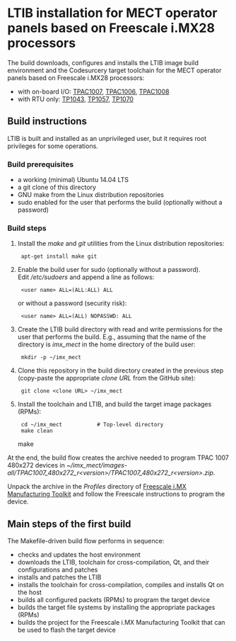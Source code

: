# LTIB installation for MECT operator panels based on Freescale i.MX28 processors

The build downloads, configures and installs the LTIB image build environment and the Codesurcery target toolchain for the MECT operator panels based on Freescale i.MX28 processors:

- with on-board I/O:
[TPAC1007](http://www.mect.it/en/products/control-and-automation/operator-panels-with-plcpac/tpac1007/),
[TPAC1006](http://www.mect.it/en/products/control-and-automation/operator-panels-with-plcpac/tpac1006/),
[TPAC1008](http://www.mect.it/en/products/control-and-automation/operator-panels-with-plcpac/tpac1008/)
- with RTU only:
[TP1043](http://www.mect.it/en/products/control-and-automation/operator-panels/tp1043/),
[TP1057](http://www.mect.it/en/products/control-and-automation/operator-panels/tp1057/),
[TP1070](http://www.mect.it/en/products/control-and-automation/operator-panels/tp1070/)

## Build instructions

LTIB is built and installed as an unprivileged user, but it requires root privileges for some operations.

### Build prerequisites

- a working (minimal) Ubuntu 14.04 LTS
- a git clone of this directory
- GNU make from the Linux distribution repositories
- sudo enabled for the user that performs the build (optionally without a password)

### Build steps

1. Install the *make* and *git* utilities from the Linux distribution repositories:

        apt-get install make git

1. Enable the build user for sudo (optionally without a password).  
   Edit */etc/sudoers* and append a line as follows:

        <user name> ALL=(ALL:ALL) ALL

   or without a password (security risk):

        <user name> ALL=(ALL) NOPASSWD: ALL

1. Create the LTIB build directory with read and write permissions for the user that performs the build. E.g., assuming that the name of the directory is *imx_mect* in the home directory of the build user:

        mkdir -p ~/imx_mect

1. Clone this repository in the build directory created in the previous step (copy-paste the appropriate *clone URL* from the GitHub site):

        git clone <clone URL> ~/imx_mect

1. Install the toolchain and LTIB, and build the target image packages (RPMs):

        cd ~/imx_mect           # Top-level directory
        make clean
	make

At the end, the build flow creates the archive needed to program TPAC 1007 480x272 devices in *~/imx_mect/images-all/TPAC1007_480x272_r\<version\>/TPAC1007_480x272_r\<version\>.zip*.

Unpack the archive in the *Profiles* directory of [Freescale i.MX Manufacturing Toolkit](https://www.freescale.com/webapp/sps/download/license.jsp?colCode=IMX_MFG_TOOL) and follow the Freescale instructions to program the device.

## Main steps of the first build

The Makefile-driven build flow performs in sequence:

- checks and updates the host environment
- downloads the LTIB, toolchain for cross-compilation, Qt, and their configurations and patches
- installs and patches the LTIB
- installs the toolchain for cross-compilation, compiles and installs Qt on the host
- builds all configured packets (RPMs) to program the target device
- builds the target file systems by installing the appropriate packages (RPMs)
- builds the project for the Freescale i.MX Manufacturing Toolkit that can be used to flash the target device
